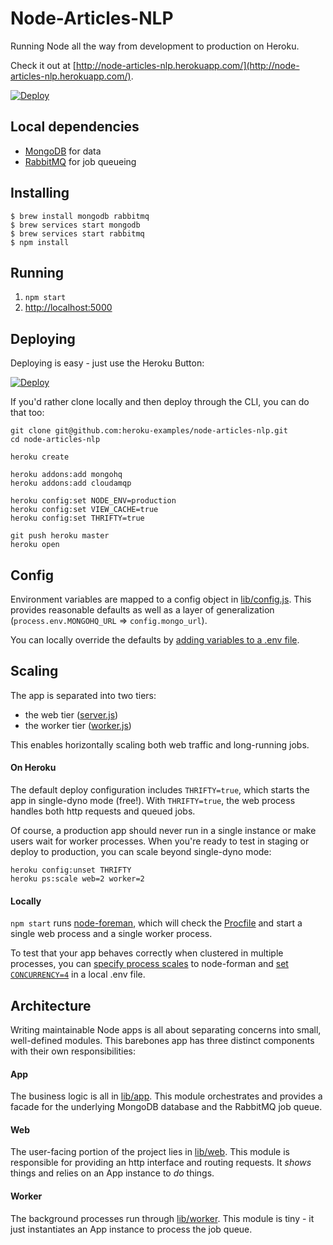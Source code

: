 # Node-Articles-NLP

Running Node all the way from development to production on Heroku.

Check it out at [http://node-articles-nlp.herokuapp.com/](http://node-articles-nlp.herokuapp.com/).

[![Deploy](https://www.herokucdn.com/deploy/button.png)](https://heroku.com/deploy?template=https://github.com/heroku-examples/node-articles-nlp)

## Local dependencies

- [MongoDB](http://www.mongodb.org/) for data
- [RabbitMQ](http://www.rabbitmq.com/) for job queueing

## Installing

```
$ brew install mongodb rabbitmq
$ brew services start mongodb
$ brew services start rabbitmq
$ npm install
```

## Running

1. `npm start`
2. [http://localhost:5000](http://localhost:5000)

## Deploying

Deploying is easy - just use the Heroku Button:

[![Deploy](https://www.herokucdn.com/deploy/button.png)](https://heroku.com/deploy?template=https://github.com/amrynsky/node-articles-nlp)

If you'd rather clone locally and then deploy through the CLI, you can do that too:

```
git clone git@github.com:heroku-examples/node-articles-nlp.git
cd node-articles-nlp

heroku create

heroku addons:add mongohq
heroku addons:add cloudamqp

heroku config:set NODE_ENV=production
heroku config:set VIEW_CACHE=true
heroku config:set THRIFTY=true

git push heroku master
heroku open
```

## Config

Environment variables are mapped to a config object in [lib/config.js](https://github.com/heroku-examples/node-articles-nlp/blob/master/lib/config.js).
This provides reasonable defaults as well as a layer of generalization
(`process.env.MONGOHQ_URL` => `config.mongo_url`).

You can locally override the defaults by
[adding variables to a .env file](https://github.com/strongloop/node-foreman#environmental-variables).

## Scaling

The app is separated into two tiers:

- the web tier ([server.js](https://github.com/heroku-examples/node-articles-nlp/blob/master/lib/server.js))
- the worker tier ([worker.js](https://github.com/heroku-examples/node-articles-nlp/blob/master/lib/worker.js))

This enables horizontally scaling both web traffic and long-running jobs.

#### On Heroku

The default deploy configuration includes `THRIFTY=true`, which starts the app in single-dyno mode (free!).
With `THRIFTY=true`, the web process handles both http requests and queued jobs.

Of course, a production app should never run in a single instance or make users wait for worker processes.
When you're ready to test in staging or deploy to production, you can scale beyond single-dyno mode:

```
heroku config:unset THRIFTY
heroku ps:scale web=2 worker=2
```

#### Locally

`npm start` runs [node-foreman](http://strongloop.github.io/node-foreman/),
which will check the [Procfile](https://github.com/heroku-examples/node-articles-nlp/blob/master/Procfile)
and start a single web process and a single worker process.

To test that your app behaves correctly when clustered in multiple processes,
you can [specify process scales](https://github.com/strongloop/node-foreman#advanced-usage) to node-forman
and [set `CONCURRENCY=4`](https://github.com/strongloop/node-foreman#environmental-variables) in a local .env file.

## Architecture

Writing maintainable Node apps is all about separating concerns into small, well-defined modules.
This barebones app has three distinct components with their own responsibilities:

#### App

The business logic is all in [lib/app](https://github.com/heroku-examples/node-articles-nlp/tree/master/lib/app).
This module orchestrates and provides a facade for the underlying
MongoDB database and the RabbitMQ job queue.

#### Web

The user-facing portion of the project lies in [lib/web](https://github.com/heroku-examples/node-articles-nlp/tree/master/lib/web).
This module is responsible for providing an http interface and routing requests.
It *shows* things and relies on an App instance to *do* things.

#### Worker

The background processes run through [lib/worker](https://github.com/heroku-examples/node-articles-nlp/blob/master/lib/worker.js).
This module is tiny - it just instantiates an App instance to process the job queue.
